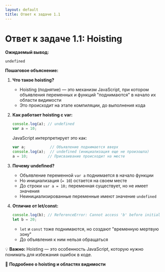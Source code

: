 ```yaml
---
layout: default
title: Ответ к задаче 1.1
---
```

# Ответ к задаче 1.1: Hoisting

**Ожидаемый вывод:**
```
undefined
```

**Пошаговое объяснение:**

1. **Что такое hoisting?**
   - Hoisting (поднятие) — это механизм JavaScript, при котором объявления переменных и функций "поднимаются" в начало их области видимости
   - Это происходит на этапе компиляции, до выполнения кода

2. **Как работает hoisting с var:**
   ```js
   console.log(a); // undefined
   var a = 10;
   ```
   
   JavaScript интерпретирует это как:
   ```js
   var a;           // Объявление поднимается вверх
   console.log(a);  // undefined (инициализация еще не произошла)
   a = 10;         // Присваивание происходит на месте
   ```

3. **Почему undefined?**
   - Объявление переменной `var a` поднимается в начало функции
   - Но инициализация (`= 10`) остается на своем месте
   - До строки `var a = 10;` переменная существует, но не имеет значения
   - Неинициализированные переменные имеют значение `undefined`

4. **Отличие от let/const:**
   ```js
   console.log(b); // ReferenceError: Cannot access 'b' before initialization
   let b = 20;
   ```
   - `let` и `const` тоже поднимаются, но создают "временную мертвую зону"
   - До объявления к ним нельзя обращаться

💡 **Важно:** Hoisting — это особенность JavaScript, которую нужно понимать для избежания ошибок в коде.

📖 **Подробнее о hoisting и областях видимости** 